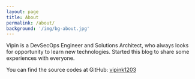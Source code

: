 ```yaml
---
layout: page
title: About
permalink: /about/
background: '/img/bg-about.jpg'
---
```


Vipin is a DevSecOps Engineer and Solutions Architect, who always looks for opportunity to learn new technologies. Started this blog to share some experiences with everyone.

You can find the source codes at GitHub:
[vipink1203](https://github.com/vipink1203/)